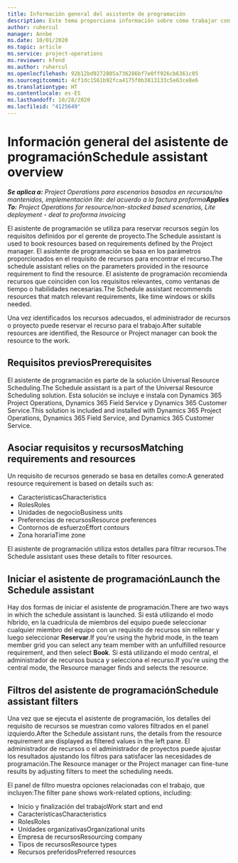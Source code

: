 ```yaml
---
title: Información general del asistente de programación
description: Este tema proporciona información sobre cómo trabajar con el asistente de programación para reservar recursos.
author: ruhercul
manager: Annbe
ms.date: 10/01/2020
ms.topic: article
ms.service: project-operations
ms.reviewer: kfend
ms.author: ruhercul
ms.openlocfilehash: 92b12bd9272805a736286bf7e0ff926cb6361c05
ms.sourcegitcommit: 4cf1dc1561b92fca4175f0b3813133c5e63ce8e6
ms.translationtype: HT
ms.contentlocale: es-ES
ms.lasthandoff: 10/28/2020
ms.locfileid: "4125649"
---
```

# <a name="schedule-assistant-overview"></a><span data-ttu-id="f8b13-103">Información general del asistente de programación</span><span class="sxs-lookup"><span data-stu-id="f8b13-103">Schedule assistant overview</span></span>

<span data-ttu-id="f8b13-104">_**Se aplica a:** Project Operations para escenarios basados en recursos/no mantenidos, implementación lite: del acuerdo a la factura proforma_</span><span class="sxs-lookup"><span data-stu-id="f8b13-104">_**Applies To:** Project Operations for resource/non-stocked based scenarios, Lite deployment - deal to proforma invoicing_</span></span>

<span data-ttu-id="f8b13-105">El asistente de programación se utiliza para reservar recursos según los requisitos definidos por el gerente de proyecto.</span><span class="sxs-lookup"><span data-stu-id="f8b13-105">The Schedule assistant is used to book resources based on requirements defined by the Project manager.</span></span> <span data-ttu-id="f8b13-106">El asistente de programación se basa en los parámetros proporcionados en el requisito de recursos para encontrar el recurso.</span><span class="sxs-lookup"><span data-stu-id="f8b13-106">The schedule assistant relies on the parameters provided in the resource requirement to find the resource.</span></span> <span data-ttu-id="f8b13-107">El asistente de programación recomienda recursos que coinciden con los requisitos relevantes, como ventanas de tiempo o habilidades necesarias.</span><span class="sxs-lookup"><span data-stu-id="f8b13-107">The Schedule assistant recommends resources that match relevant requirements, like time windows or skills needed.</span></span>

<span data-ttu-id="f8b13-108">Una vez identificados los recursos adecuados, el administrador de recursos o proyecto puede reservar el recurso para el trabajo.</span><span class="sxs-lookup"><span data-stu-id="f8b13-108">After suitable resources are identified, the Resource or Project manager can book the resource to the work.</span></span>

## <a name="prerequisites"></a><span data-ttu-id="f8b13-109">Requisitos previos</span><span class="sxs-lookup"><span data-stu-id="f8b13-109">Prerequisites</span></span>

<span data-ttu-id="f8b13-110">El asistente de programación es parte de la solución Universal Resource Scheduling.</span><span class="sxs-lookup"><span data-stu-id="f8b13-110">The Schedule assistant is a part of the Universal Resource Scheduling solution.</span></span> <span data-ttu-id="f8b13-111">Esta solución se incluye e instala con Dynamics 365 Project Operations, Dynamics 365 Field Service y Dynamics 365 Customer Service.</span><span class="sxs-lookup"><span data-stu-id="f8b13-111">This solution is included and installed with Dynamics 365 Project Operations, Dynamics 365 Field Service, and Dynamics 365 Customer Service.</span></span>

## <a name="matching-requirements-and-resources"></a><span data-ttu-id="f8b13-112">Asociar requisitos y recursos</span><span class="sxs-lookup"><span data-stu-id="f8b13-112">Matching requirements and resources</span></span>

<span data-ttu-id="f8b13-113">Un requisito de recursos generado se basa en detalles como:</span><span class="sxs-lookup"><span data-stu-id="f8b13-113">A generated resource requirement is based on details such as:</span></span>

-   <span data-ttu-id="f8b13-114">Características</span><span class="sxs-lookup"><span data-stu-id="f8b13-114">Characteristics</span></span>
-   <span data-ttu-id="f8b13-115">Roles</span><span class="sxs-lookup"><span data-stu-id="f8b13-115">Roles</span></span>
-   <span data-ttu-id="f8b13-116">Unidades de negocio</span><span class="sxs-lookup"><span data-stu-id="f8b13-116">Business units</span></span>
-   <span data-ttu-id="f8b13-117">Preferencias de recursos</span><span class="sxs-lookup"><span data-stu-id="f8b13-117">Resource preferences</span></span>
-   <span data-ttu-id="f8b13-118">Contornos de esfuerzo</span><span class="sxs-lookup"><span data-stu-id="f8b13-118">Effort contours</span></span>
-   <span data-ttu-id="f8b13-119">Zona horaria</span><span class="sxs-lookup"><span data-stu-id="f8b13-119">Time zone</span></span>

<span data-ttu-id="f8b13-120">El asistente de programación utiliza estos detalles para filtrar recursos.</span><span class="sxs-lookup"><span data-stu-id="f8b13-120">The Schedule assistant uses these details to filter resources.</span></span>

## <a name="launch-the-schedule-assistant"></a><span data-ttu-id="f8b13-121">Iniciar el asistente de programación</span><span class="sxs-lookup"><span data-stu-id="f8b13-121">Launch the Schedule assistant</span></span>

<span data-ttu-id="f8b13-122">Hay dos formas de iniciar el asistente de programación.</span><span class="sxs-lookup"><span data-stu-id="f8b13-122">There are two ways in which the schedule assistant is launched.</span></span> <span data-ttu-id="f8b13-123">Si está utilizando el modo híbrido, en la cuadrícula de miembros del equipo puede seleccionar cualquier miembro del equipo con un requisito de recursos sin rellenar y luego seleccionar **Reservar**.</span><span class="sxs-lookup"><span data-stu-id="f8b13-123">If you're using the hybrid mode, in the team member grid you can select any team member with an unfulfilled resource requirement, and then select **Book**.</span></span> <span data-ttu-id="f8b13-124">Si está utilizando el modo central, el administrador de recursos busca y selecciona el recurso.</span><span class="sxs-lookup"><span data-stu-id="f8b13-124">If you're using the central mode, the Resource manager finds and selects the resource.</span></span>

## <a name="schedule-assistant-filters"></a><span data-ttu-id="f8b13-125">Filtros del asistente de programación</span><span class="sxs-lookup"><span data-stu-id="f8b13-125">Schedule assistant filters</span></span>

<span data-ttu-id="f8b13-126">Una vez que se ejecuta el asistente de programación, los detalles del requisito de recursos se muestran como valores filtrados en el panel izquierdo.</span><span class="sxs-lookup"><span data-stu-id="f8b13-126">After the Schedule assistant runs, the details from the resource requirement are displayed as filtered values in the left pane.</span></span> <span data-ttu-id="f8b13-127">El administrador de recursos o el administrador de proyectos puede ajustar los resultados ajustando los filtros para satisfacer las necesidades de programación.</span><span class="sxs-lookup"><span data-stu-id="f8b13-127">The Resource manager or the Project manager can fine-tune results by adjusting filters to meet the scheduling needs.</span></span>

<span data-ttu-id="f8b13-128">El panel de filtro muestra opciones relacionadas con el trabajo, que incluyen:</span><span class="sxs-lookup"><span data-stu-id="f8b13-128">The filter pane shows work-related options, including:</span></span>

-   <span data-ttu-id="f8b13-129">Inicio y finalización del trabajo</span><span class="sxs-lookup"><span data-stu-id="f8b13-129">Work start and end</span></span>
-   <span data-ttu-id="f8b13-130">Características</span><span class="sxs-lookup"><span data-stu-id="f8b13-130">Characteristics</span></span>
-   <span data-ttu-id="f8b13-131">Roles</span><span class="sxs-lookup"><span data-stu-id="f8b13-131">Roles</span></span>
-   <span data-ttu-id="f8b13-132">Unidades organizativas</span><span class="sxs-lookup"><span data-stu-id="f8b13-132">Organizational units</span></span>
-   <span data-ttu-id="f8b13-133">Empresa de recursos</span><span class="sxs-lookup"><span data-stu-id="f8b13-133">Resourcing company</span></span>
-   <span data-ttu-id="f8b13-134">Tipos de recursos</span><span class="sxs-lookup"><span data-stu-id="f8b13-134">Resource types</span></span>
-   <span data-ttu-id="f8b13-135">Recursos preferidos</span><span class="sxs-lookup"><span data-stu-id="f8b13-135">Preferred resources</span></span>
